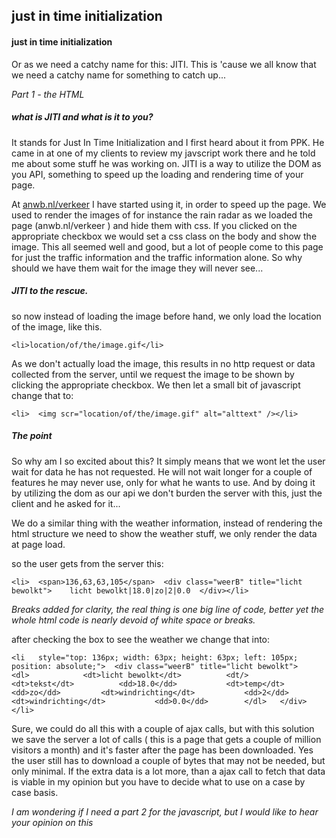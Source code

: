 <article><h2>just in time initialization</h2><h4>just in time initialization</h4><p>Or as we need a catchy name for this: JITI. This is 'cause we all know that we need a catchy name for something to catch up...</p><p><em>Part 1 - the HTML</em></p><h5>what is JITI and what is it to you?</h5><p>It stands for Just In Time Initialization and I first heard about it from PPK. He came in at one of my clients to review my javscript work there and he told me about some stuff he was working on.  JITI is a way to utilize the DOM as you API, something to speed up the loading and rendering time of your page. </p><p>At <a href="http://anwb.nl/verkeer">anwb.nl/verkeer</a> I have started using it, in order to speed up the page. We used to render the images of for instance the rain radar as we loaded the page (anwb.nl/verkeer ) and hide them with css. If you clicked on the appropriate checkbox we would set a css class on the body and show the image. This all seemed well and good, but a lot of people come to this page for just the traffic information and the traffic information alone. So why should we have them wait for the image they will never see...</p><h5>JITI to the rescue.</h5><p>so now instead of loading the image before hand, we only load the location of the image, like this.</p><pre><code>&#60;li&#62;location/of/the/image.gif&#60;/li&#62;</code></pre><p>As we don't actually load the image, this results in no http request or data collected from the server, until we request the image to be shown by clicking the appropriate checkbox. We then let a small bit of javascript change that to:</p><pre><code>&#60;li&#62;  &#60;img scr="location/of/the/image.gif" alt="alttext" /&#62;&#60;/li&#62;</code></pre><h5>The point</h5><p>So why am I so excited about this? It simply means that we wont let the user wait for data he has not requested. He will not wait longer for a couple of features he may never use, only for what he wants to use. And by doing it by utilizing the dom as our api we don't burden the server with this, just the client and he asked for it...</p><p>We do a similar thing with the weather information, instead of rendering the html structure we need to show the weather stuff, we only render the data at page load.</p><p>so the user gets from the server this:</p><code><pre>&#60;li&#62;  &#60;span&#62;136,63,63,105&#60;/span&#62;  &#60;div class="weerB" title="licht bewolkt"&#62;    licht bewolkt|18.0|zo|2|0.0  &#60;/div&#62;&#60;/li&#62;</code></pre><p><em>Breaks added for clarity, the real thing is one big line of code, better yet the whole  html code is nearly devoid of white space or breaks.</em></p><p>after checking the box to see the weather we change that into:</p><code><pre>&#60;li   style="top: 136px; width: 63px; height: 63px; left: 105px; position: absolute;"&#62;	&#60;div class="weerB" title="licht bewolkt"&#62;		&#60;dl&#62;			&#60;dt&#62;licht bewolkt&#60;/dt&#62;			&#60;dt/&#62;			&#60;dt&#62;tekst&#60;/dt&#62;			&#60;dd&#62;18.0&#60;/dd&#62;			&#60;dt&#62;temp&#60;/dt&#62;			&#60;dd&#62;zo&#60;/dd&#62;			&#60;dt&#62;windrichting&#60;/dt&#62;			&#60;dd&#62;2&#60;/dd&#62;			&#60;dt&#62;windrichting&#60;/dt&#62;			&#60;dd&#62;0.0&#60;/dd&#62;		&#60;/dl&#62;	&#60;/div&#62;&#60;/li&#62;</code></pre><p>Sure, we could do all this with a couple of ajax calls, but with this solution we save the server a lot of calls ( this is a page that gets a couple of million visitors a month) and it's faster after the page has been downloaded. Yes the user still has to download a couple of bytes that may not be needed, but only minimal. If the extra data is a lot more, than a ajax call to fetch that data is viable in my opinion but you have to decide what to use on a case by case basis.</p><p><em>I am wondering if I need a part 2 for the javascript, but I would like to hear your opinion on this</em></p></article>